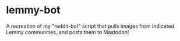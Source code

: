# lemmy-bot
A recreation of my "reddit-bot" script that pulls images from indicated Lemmy communities, and posts them to Mastodon!
